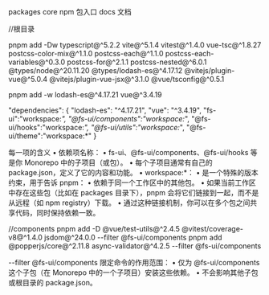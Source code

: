 packages
core npm 包入口
docs 文档

//根目录

pnpm add -Dw typescript@^5.2.2 vite@^5.1.4 vitest@^1.4.0 vue-tsc@^1.8.27 postcss-color-mix@^1.1.0 postcss-each@^1.1.0 postcss-each-variables@^0.3.0 postcss-for@^2.1.1 postcss-nested@^6.0.1 @types/node@^20.11.20 @types/lodash-es@^4.17.12 @vitejs/plugin-vue@^5.0.4 @vitejs/plugin-vue-jsx@^3.1.0 @vue/tsconfig@^0.5.1

pnpm add -w lodash-es@^4.17.21 vue@^3.4.19

"dependencies": {
"lodash-es": "^4.17.21",
"vue": "^3.4.19",
"fs-ui":"workspace:_",
"@fs-ui/components":"workspace:_",
"@fs-ui/hooks":"workspace:_",
"@fs-ui/utils":"workspace:_",
"@fs-ui/theme":"workspace:\*"
}

每一项的含义
• 依赖项名称：
• fs-ui、@fs-ui/components、@fs-ui/hooks 等是你 Monorepo 中的子项目（或包）。
• 每个子项目通常有自己的 package.json，定义了它的内容和功能。
• workspace:\*：
• 是一个特殊的版本约束，用于告诉 pnpm：
• 依赖于同一个工作区中的其他包。
• 如果当前工作区中存在这些包（比如在 packages 目录下），pnpm 会将它们链接到一起，而不是从远程（如 npm registry）下载。
• 通过这种链接机制，你可以在多个包之间共享代码，同时保持依赖一致。

//components
pnpm add -D @vue/test-utils@^2.4.5 @vitest/coverage-v8@^1.4.0 jsdom@^24.0.0 --filter @fs-ui/components
pnpm add @popperjs/core@^2.11.8 async-validator@^4.2.5 --filter @fs-ui/components

--filter @fs-ui/components
限定命令的作用范围：
• 仅为 @fs-ui/components 这个子包（在 Monorepo 中的一个子项目）安装这些依赖。
• 不会影响其他子包或根目录的 package.json。
